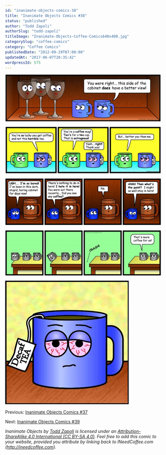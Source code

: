 ```yaml
---
id: "inanimate-objects-comics-38"
title: "Inanimate Objects Comics #38"
status: "published"
author: "Todd Zapoli"
authorSlug: "todd-zapoli"
titleImage: "Inanimate-Objects-Coffee-Comics640x400.jpg"
categorySlug: "coffee-comics"
category: "Coffee Comics"
publishedDate: "2012-09-29T07:00:00"
updatedAt: "2017-06-07T20:35:42"
wordpressId: 575
---
```


[![a good view](08-a-good-view-650x195.jpg)](http://ineedcoffee.com/wp-content/uploads/2012/09/08-a-good-view.jpg)

[![better you than me](07-better-you-than-me-650x195.jpg)](http://ineedcoffee.com/wp-content/uploads/2012/09/07-better-you-than-me.jpg)

[![ahh then what is the point](05ahh-then-whats-the-point-650x195.jpg)](http://ineedcoffee.com/wp-content/uploads/2012/09/05ahh-then-whats-the-point.jpg)

[![more coffee for us](06-thats-more-coffee-for-us-650x189.jpg)](http://ineedcoffee.com/wp-content/uploads/2012/09/06-thats-more-coffee-for-us.jpg)

[![Decaf tea](00DECAFETEA.jpg)](http://ineedcoffee.com/wp-content/uploads/2012/09/00DECAFETEA.jpg)

Previous: [Inanimate Objects Comics #37](http://ineedcoffee.com/inanimate-objects-comics-37/)

Next: [Inanimate Objects Comics #39](http://ineedcoffee.com/inanimate-objects-comics-39/)

*Inanimate Objects by [Todd Zapoli](http://ineedcoffee.com/) is licensed under an [Attribution-ShareAlike 4.0 International (CC BY-SA 4.0)](https://creativecommons.org/licenses/by-sa/4.0/). Feel free to add this comic to your website, provided you attribute by linking back to INeedCoffee.com (http://ineedcoffee.com).*